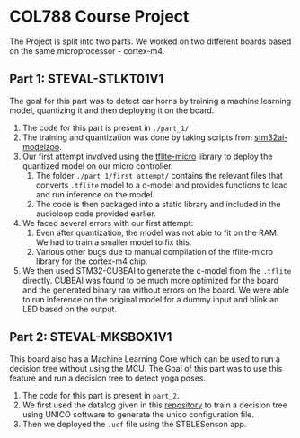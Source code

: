 # COL788 Course Project

The Project is split into two parts. We worked on two different boards based on the same microprocessor - cortex-m4.

## Part 1: STEVAL-STLKT01V1
The goal for this part was to detect car horns by training a machine learning model, quantizing it and then deploying it on the board. 

1. The code for this part is present in ```./part_1/```
1. The training and quantization was done by taking scripts from [stm32ai-modelzoo](https://github.com/STMicroelectronics/stm32ai-modelzoo/tree/main/audio_event_detection/scripts/training).
2. Our first attempt involved using the [tflite-micro](https://github.com/tensorflow/tflite-micro/tree/main) library to deploy the quantized model on our micro controller.
    1. The folder ```./part_1/first_attempt/``` contains the relevant files that converts  ```.tflite``` model to a c-model and provides functions to load and run inference on the model.
    2. The code is then packaged into a static library and included in the audioloop code provided earlier.
3. We faced several errors with our first attempt:
    1. Even after quantization, the model was not able to fit on the RAM. We had to train a smaller model to fix this.
    2. Various other bugs due to manual compilation of the tflite-micro library for the cortex-m4 chip.
4. We then used STM32-CUBEAI to generate the c-model from the ```.tflite``` directly. CUBEAI was found to be much more optimized for the board and the generated binary ran without errors on the board. We were able to run inference on the original model for a dummy input and blink an LED based on the output.

## Part 2: STEVAL-MKSBOX1V1
This board also has a Machine Learning Core which can be used to run a decision tree without using the MCU. The Goal of this part was to use this feature and run a decision tree to detect yoga poses.
1.  The code for this part is present in ```part_2```.
2.  We first used the datalog given in this [repository](https://github.com/STMicroelectronics/STMems_Machine_Learning_Core/tree/master/configuration_examples/example_1_sensortilebox_stble_unico) to train a decision tree using UNICO software to generate the unico configuration file.
3.  Then we deployed the ```.ucf``` file using the STBLESenson app. 
